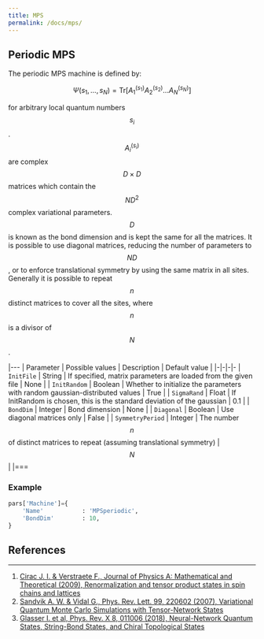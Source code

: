 ```yaml
---
title: MPS
permalink: /docs/mps/
---
```


<h2 class="bg-primary">Periodic MPS</h2>
The periodic MPS machine is defined by:

$$
\Psi(s_1, \dots , s_N) = \mathrm{Tr}\left [ A^{(s_1)}_1A^{(s_2)}_2\dots A^{(s_N)}_N \right ]
$$

for arbitrary local quantum numbers $$ s_i $$. $$ A^{(s_i)}_{i} $$ are complex $$ D\times D $$ matrices which contain the $$ N D^2 $$ complex variational parameters. $$ D $$ is known as the bond dimension and is kept the same for all the matrices. It is possible to use diagonal matrices, reducing the number of parameters to $$ N D $$, or to enforce translational symmetry by using the same matrix in all sites. Generally it is possible to repeat $$ n $$ distinct matrices to cover all the sites, where $$ n $$ is a divisor of $$ N $$.

|---
| Parameter | Possible values | Description | Default value |
|-|-|-|-
| `InitFile` | String |  If specified, matrix parameters are loaded from the given file | None |
| `InitRandom` | Boolean |  Whether to initialize the parameters with random gaussian-distributed values | True |
| `SigmaRand` | Float |  If InitRandom is chosen, this is the standard deviation of the gaussian  | 0.1 |
| `BondDim` | Integer |  Bond dimension | None |
| `Diagonal` | Boolean |  Use diagonal matrices only | False |
| `SymmetryPeriod` | Integer |  The number $$ n $$ of distinct matrices to repeat (assuming translational symmetry) | $$ N $$ |
|===

### Example
```python
pars['Machine']={
    'Name'           : 'MPSperiodic',
    'BondDim'        : 10,
}
```

## References
---------------
1. [Cirac J. I. & Verstraete F., Journal of Physics A: Mathematical and Theoretical (2009), Renormalization and tensor product states in spin chains and lattices](http://iopscience.iop.org/article/10.1088/1751-8113/42/50/504004)
2. [Sandvik A. W. & Vidal G., Phys. Rev. Lett. 99, 220602 (2007), Variational Quantum Monte Carlo Simulations with Tensor-Network States](https://journals.aps.org/prl/abstract/10.1103/PhysRevLett.99.220602)
3. [Glasser I. et al, Phys. Rev. X 8, 011006 (2018), Neural-Network Quantum States, String-Bond States, and Chiral Topological States](https://journals.aps.org/prx/abstract/10.1103/PhysRevX.8.011006)
